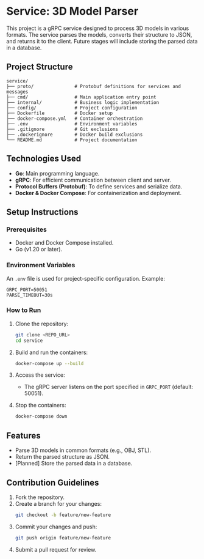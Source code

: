 # Service: 3D Model Parser

This project is a gRPC service designed to process 3D models in various formats. The service parses the models, converts their structure to JSON, and returns it to the client. Future stages will include storing the parsed data in a database.

## Project Structure

```
service/
├── proto/               # Protobuf definitions for services and messages
├── cmd/                 # Main application entry point
├── internal/            # Business logic implementation
├── config/              # Project configuration
├── Dockerfile           # Docker setup
├── docker-compose.yml   # Container orchestration
├── .env                 # Environment variables
├── .gitignore           # Git exclusions
├── .dockerignore        # Docker build exclusions
└── README.md            # Project documentation
```

## Technologies Used

- **Go**: Main programming language.
- **gRPC**: For efficient communication between client and server.
- **Protocol Buffers (Protobuf)**: To define services and serialize data.
- **Docker & Docker Compose**: For containerization and deployment.

## Setup Instructions

### Prerequisites

- Docker and Docker Compose installed.
- Go (v1.20 or later).

### Environment Variables

An `.env` file is used for project-specific configuration. Example:

```
GRPC_PORT=50051
PARSE_TIMEOUT=30s
```

### How to Run

1. Clone the repository:
    ```sh
    git clone <REPO_URL>
    cd service
    ```

2. Build and run the containers:
    ```sh
    docker-compose up --build
    ```

3. Access the service:
    - The gRPC server listens on the port specified in `GRPC_PORT` (default: 50051).

4. Stop the containers:
    ```sh
    docker-compose down
    ```

## Features

- Parse 3D models in common formats (e.g., OBJ, STL).
- Return the parsed structure as JSON.
- [Planned] Store the parsed data in a database.

## Contribution Guidelines

1. Fork the repository.
2. Create a branch for your changes:
    ```sh
    git checkout -b feature/new-feature
    ```
3. Commit your changes and push:
    ```sh
    git push origin feature/new-feature
    ```
4. Submit a pull request for review.
